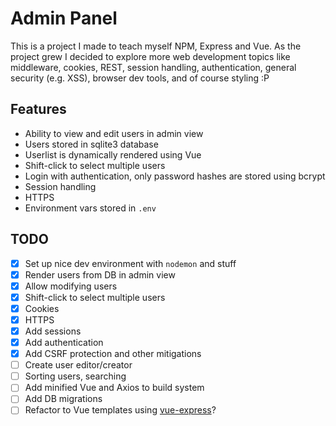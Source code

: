 # Admin Panel

This is a project I made to teach myself NPM, Express and Vue. As the project grew I decided to explore more web development topics like middleware, cookies, REST, session handling, authentication, general security (e.g. XSS), browser dev tools, and of course styling :P

## Features

- Ability to view and edit users in admin view
- Users stored in sqlite3 database
- Userlist is dynamically rendered using Vue
- Shift-click to select multiple users
- Login with authentication, only password hashes are stored using bcrypt
- Session handling
- HTTPS
- Environment vars stored in `.env`

## TODO

- [X] Set up nice dev environment with `nodemon` and stuff
- [X] Render users from DB in admin view
- [X] Allow modifying users
- [X] Shift-click to select multiple users
- [X] Cookies
- [X] HTTPS
- [X] Add sessions
- [X] Add authentication
- [X] Add CSRF protection and other mitigations
- [ ] Create user editor/creator
- [ ] Sorting users, searching
- [ ] Add minified Vue and Axios to build system
- [ ] Add DB migrations
- [ ] Refactor to Vue templates using [vue-express](https://github.com/express-vue/express-vue)?
